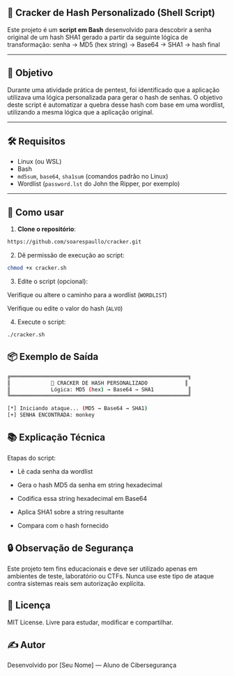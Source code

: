 ## 🔐 Cracker de Hash Personalizado (Shell Script)

Este projeto é um **script em Bash** desenvolvido para descobrir a senha original de um hash SHA1 gerado a partir da seguinte lógica de transformação:
senha → MD5 (hex string) → Base64 → SHA1 → hash final

---

## 🎯 Objetivo

Durante uma atividade prática de pentest, foi identificado que a aplicação utilizava uma lógica personalizada para gerar o hash de senhas. O objetivo deste script é automatizar a quebra desse hash com base em uma wordlist, utilizando a mesma lógica que a aplicação original.

---

## 🛠️ Requisitos

- Linux (ou WSL)
- Bash
- `md5sum`, `base64`, `sha1sum` (comandos padrão no Linux)
- Wordlist (`password.lst` do John the Ripper, por exemplo)

---

## 🚀 Como usar

1. **Clone o repositório**:

```bash
https://github.com/soarespaullo/cracker.git
```
   
2. Dê permissão de execução ao script:

```bash
chmod +x cracker.sh
```

3. Edite o script (opcional):

Verifique ou altere o caminho para a wordlist (`WORDLIST`)

Verifique ou edite o valor do hash (`ALVO`)

4. Execute o script:

```
./cracker.sh
```

## 📦 Exemplo de Saída

```bash
╔═════════════════════════════════════════════════════════╗
║             🔐 CRACKER DE HASH PERSONALIZADO            ║
║             Lógica: MD5 (hex) → Base64 → SHA1           ║
╚═════════════════════════════════════════════════════════╝

[*] Iniciando ataque... (MD5 → Base64 → SHA1)
[+] SENHA ENCONTRADA: monkey
```

## 📚 Explicação Técnica

Etapas do script:

- Lê cada senha da wordlist

- Gera o hash MD5 da senha em string hexadecimal

- Codifica essa string hexadecimal em Base64

- Aplica SHA1 sobre a string resultante

- Compara com o hash fornecido

## 🔒 Observação de Segurança

Este projeto tem fins educacionais e deve ser utilizado apenas em ambientes de teste, laboratório ou CTFs.
Nunca use este tipo de ataque contra sistemas reais sem autorização explícita.

## 📄 Licença

MIT License. Livre para estudar, modificar e compartilhar.

## ✍️ Autor

Desenvolvido por [Seu Nome] — Aluno de Cibersegurança
